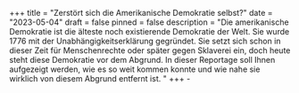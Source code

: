 +++
title = "Zerstört sich die Amerikanische Demokratie selbst?"
date = "2023-05-04"
draft = false
pinned = false
description = "Die amerikanische Demokratie ist die älteste noch existierende Demokratie der Welt. Sie wurde 1776 mit der Unabhängigkeitserklärung gegründet. Sie setzt sich schon in dieser Zeit für Menschenrechte oder später gegen Sklaverei ein, doch heute steht diese Demokratie vor dem Abgrund. In dieser Reportage soll Ihnen aufgezeigt werden, wie es so weit kommen konnte und wie nahe sie wirklich von diesem Abgrund entfernt ist. "
+++
\-